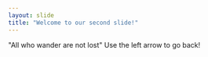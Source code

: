 ```yaml
---
layout: slide
title: "Welcome to our second slide!"
---
```

"All who wander are not lost"
Use the left arrow to go back!
